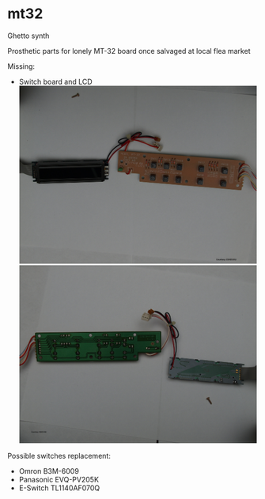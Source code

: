 # mt32
Ghetto synth

Prosthetic parts for lonely MT-32 board once salvaged at local flea market


Missing:
- Switch board and LCD
![Alt text](/photo/tn_65_20140117194329.jpg?raw=true "Switch board and LCD (Front)")
![Alt text](/photo/tn_65_20140117194356.jpg?raw=true "Switch board and LCD (Back)")

Possible switches replacement:

- Omron B3M-6009
- Panasonic EVQ-PV205K
- E-Switch TL1140AF070Q

